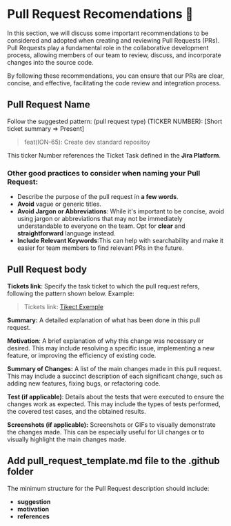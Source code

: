 # Pull Request Recomendations 🚀
In this section, we will discuss some important recommendations to be considered and adopted when creating and reviewing Pull Requests (PRs). Pull Requests play a fundamental role in the collaborative development process, allowing members of our team to review, discuss, and incorporate changes into the source code.

By following these recommendations, you can ensure that our PRs are clear, concise, and effective, facilitating the code review and integration process.

## Pull Request Name
  Follow the suggested pattern: (pull request type) (TICKER NUMBER): [Short ticket summary => Present]

> feat(ION-65): Create dev standard repositoy

This ticker Number references the Ticket Task defined in the **Jira Platform**.
  ### Other   good practices to consider when naming your Pull Request:
 - Describe the purpose of the pull request in **a few words**.
 - **Avoid** vague or generic titles.
 - **Avoid Jargon or Abbreviations**: While it's important to be concise, avoid using jargon or abbreviations that may not be immediately understandable to everyone on the team. Opt for **clear** and **straightforward** language instead.
- **Include Relevant Keywords**:This can help with searchability and make it easier for team members to find relevant PRs in the future.

## Pull Request body
**Tickets link**: 
  Specify the task ticket to which the pull request refers, following the pattern shown below.
Example:

> Tickets link: [Tikect Exemple](https://google.com)

  **Summary:** A detailed explanation of what has been done in this pull request. 

**Motivation**: A brief explanation of why this change was necessary or desired. This may include resolving a specific issue, implementing a new feature, or improving the efficiency of existing code. 

**Summary of Changes:** 
A list of the main changes made in this pull request. This may include a succinct description of each significant change, such as adding new features, fixing bugs, or refactoring code.

  **Test (if applicable)**:
Details about the tests that were executed to ensure the changes work as expected. This may include the types of tests performed, the covered test cases, and the obtained results.

 **Screenshots (if applicable):**
Screenshots or GIFs to visually demonstrate the changes made. This can be especially useful for UI changes or to visually highlight the main changes made.

##   Add pull_request_template.md file to the .github folder
The minimum structure for the Pull Request description should include:
- **suggestion** 
- **motivation** 
- **references**
